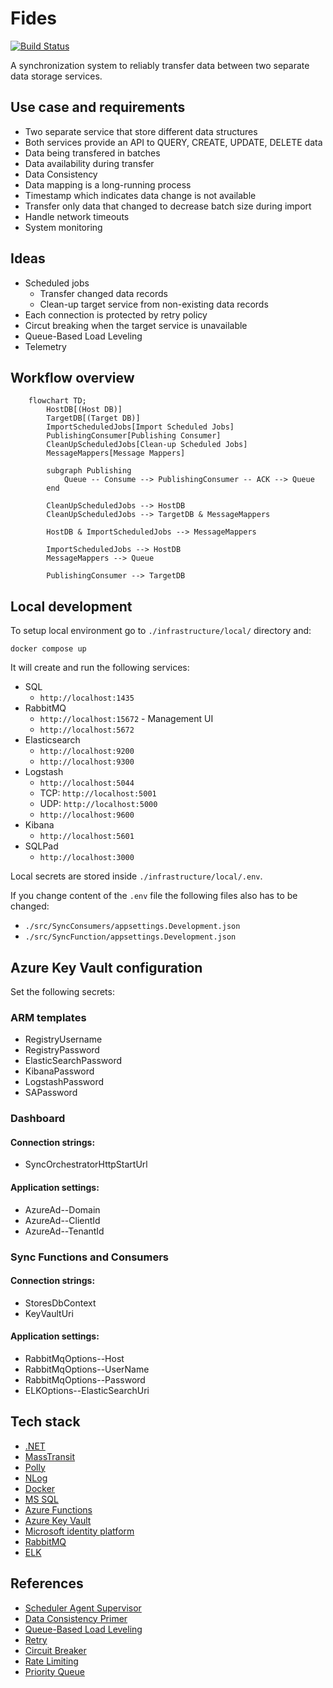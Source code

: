 # Fides

[![Build Status](https://dev.azure.com/djacho11/Fides/_apis/build/status/Build%20and%20Test?branchName=master)](https://dev.azure.com/djacho11/Fides/_build/latest?definitionId=2&branchName=master)

A synchronization system to reliably transfer data between two separate data storage services.

## Use case and requirements
- Two separate service that store different data structures
- Both services provide an API to QUERY, CREATE, UPDATE, DELETE data
- Data being transfered in batches
- Data availability during transfer
- Data Consistency
- Data mapping is a long-running process
- Timestamp which indicates data change is not available
- Transfer only data that changed to decrease batch size during import
- Handle network timeouts
- System monitoring

## Ideas
- Scheduled jobs
    - Transfer changed data records
    - Clean-up target service from non-existing data records
- Each connection is protected by retry policy
- Circut breaking when the target service is unavailable
- Queue-Based Load Leveling
- Telemetry

## Workflow overview
```mermaid
    flowchart TD;
        HostDB[(Host DB)]
        TargetDB[(Target DB)]
        ImportScheduledJobs[Import Scheduled Jobs]
        PublishingConsumer[Publishing Consumer]
        CleanUpScheduledJobs[Clean-up Scheduled Jobs]
        MessageMappers[Message Mappers]

        subgraph Publishing
            Queue -- Consume --> PublishingConsumer -- ACK --> Queue
        end

        CleanUpScheduledJobs --> HostDB
        CleanUpScheduledJobs --> TargetDB & MessageMappers

        HostDB & ImportScheduledJobs --> MessageMappers

        ImportScheduledJobs --> HostDB
        MessageMappers --> Queue
        
        PublishingConsumer --> TargetDB
```

## Local development
To setup local environment go to `./infrastructure/local/` directory and:
```
docker compose up
```

It will create and run the following services:
- SQL
    - `http://localhost:1435`
- RabbitMQ
    - `http://localhost:15672` - Management UI
    - `http://localhost:5672`
- Elasticsearch
    - `http://localhost:9200`
    - `http://localhost:9300`
- Logstash
    - `http://localhost:5044`
    - TCP: `http://localhost:5001`
    - UDP: `http://localhost:5000`
    - `http://localhost:9600`
- Kibana
    - `http://localhost:5601`
- SQLPad
    - `http://localhost:3000`

Local secrets are stored inside `./infrastructure/local/.env`.

If you change content of the `.env` file the following files also has to be changed:
- `./src/SyncConsumers/appsettings.Development.json`
- `./src/SyncFunction/appsettings.Development.json`

## Azure Key Vault configuration
Set the following secrets:

### ARM templates
- RegistryUsername
- RegistryPassword
- ElasticSearchPassword
- KibanaPassword
- LogstashPassword
- SAPassword

### Dashboard
#### Connection strings: 
- SyncOrchestratorHttpStartUrl
#### Application settings:
- AzureAd--Domain
- AzureAd--ClientId
- AzureAd--TenantId

### Sync Functions and Consumers
#### Connection strings:
- StoresDbContext
- KeyVaultUri
#### Application settings:
- RabbitMqOptions--Host
- RabbitMqOptions--UserName
- RabbitMqOptions--Password
- ELKOptions--ElasticSearchUri

## Tech stack
- [.NET](https://dotnet.microsoft.com/en-us/download)
- [MassTransit](https://masstransit-project.com)
- [Polly](https://github.com/App-vNext/Polly)
- [NLog](https://nlog-project.org)
- [Docker](https://www.docker.com)
- [MS SQL](https://hub.docker.com/_/microsoft-mssql-server)
- [Azure Functions](https://docs.microsoft.com/en-us/azure/azure-functions/)
- [Azure Key Vault](https://docs.microsoft.com/en-us/azure/key-vault/general/basic-concepts)
- [Microsoft identity platform](https://docs.microsoft.com/en-us/azure/active-directory/develop/v2-overview)
- [RabbitMQ](https://www.rabbitmq.com)
- [ELK](https://www.elastic.co/what-is/elk-stack)

## References
- [Scheduler Agent Supervisor](https://docs.microsoft.com/en-us/azure/architecture/patterns/scheduler-agent-supervisor)
- [Data Consistency Primer](https://docs.microsoft.com/en-us/previous-versions/msp-n-p/dn589800(v=pandp.10))
- [Queue-Based Load Leveling](https://docs.microsoft.com/en-us/azure/architecture/patterns/queue-based-load-leveling)
- [Retry](https://docs.microsoft.com/en-us/azure/architecture/patterns/retry)
- [Circuit Breaker](https://docs.microsoft.com/en-us/azure/architecture/patterns/circuit-breaker)
- [Rate Limiting](https://docs.microsoft.com/en-us/azure/architecture/patterns/rate-limiting-pattern)
- [Priority Queue](https://docs.microsoft.com/en-us/azure/architecture/patterns/priority-queue)
